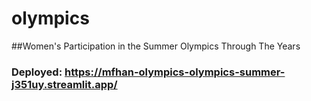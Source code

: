 # olympics
##Women's Participation in the Summer Olympics Through The Years

### Deployed: https://mfhan-olympics-olympics-summer-j351uy.streamlit.app/
